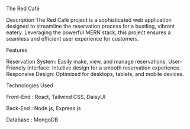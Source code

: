The Red Café

Description
The Red Café project is a sophisticated web application designed to streamline the reservation process for a bustling,
vibrant eatery. Leveraging the powerful MERN stack, this project ensures a seamless and efficient user experience for customers.

Features

Reservation System: Easily make, view, and manage reservations.
User-Friendly Interface: Intuitive design for a smooth reservation experience.
Responsive Design: Optimized for desktops, tablets, and mobile devices.

Technologies Used

Front-End : React, Tailwind CSS, DaisyUI

Back-End : Node.js, Express.js 

Database : MongoDB
